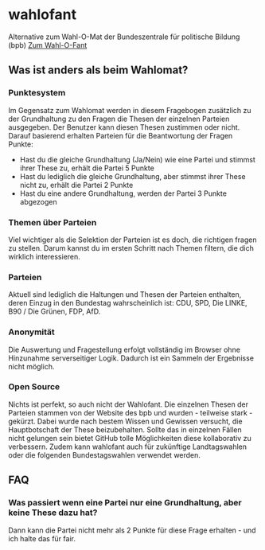 # wahlofant
Alternative zum Wahl-O-Mat der Bundeszentrale für politische Bildung (bpb)
[Zum Wahl-O-Fant](https://toastyyy.github.io/wahlofant/)

## Was ist anders als beim Wahlomat?

### Punktesystem
Im Gegensatz zum Wahlomat werden in diesem Fragebogen zusätzlich zu der Grundhaltung zu den Fragen die Thesen der einzelnen Parteien ausgegeben. Der Benutzer kann diesen Thesen zustimmen oder nicht. Darauf basierend erhalten Parteien für die Beantwortung der Fragen Punkte:

- Hast du die gleiche Grundhaltung (Ja/Nein) wie eine Partei und stimmst ihrer These zu, erhält die Partei 5 Punkte
- Hast du lediglich die gleiche Grundhaltung, aber stimmst ihrer These nicht zu, erhält die Partei 2 Punkte
- Hast du eine andere Grundhaltung, werden der Partei 3 Punkte abgezogen

### Themen über Parteien
Viel wichtiger als die Selektion der Parteien ist es doch, die richtigen fragen zu stellen. Darum kannst du im ersten Schritt nach Themen filtern, die dich wirklich interessieren.

### Parteien
Aktuell sind lediglich die Haltungen und Thesen der Parteien enthalten, deren Einzug in den Bundestag wahrscheinlich ist: CDU, SPD, Die LINKE, B90 / Die Grünen, FDP, AfD.

### Anonymität
Die Auswertung und Fragestellung erfolgt vollständig im Browser ohne Hinzunahme serverseitiger Logik. Dadurch ist ein Sammeln der Ergebnisse nicht möglich.

### Open Source
Nichts ist perfekt, so auch nicht der Wahlofant. Die einzelnen Thesen der Parteien stammen von der Website des bpb und wurden - teilweise stark - gekürzt. Dabei wurde nach bestem Wissen und Gewissen versucht, die Hauptbotschaft der These beizubehalten. Sollte das in einzelnen Fällen nicht gelungen sein bietet GitHub tolle Möglichkeiten diese kollaborativ zu verbessern.
Zudem kann wahlofant auch für zukünftige Landtagswahlen oder die folgenden Bundestagswahlen verwendet werden.

## FAQ

### Was passiert wenn eine Partei nur eine Grundhaltung, aber keine These dazu hat?
Dann kann die Partei nicht mehr als 2 Punkte für diese Frage erhalten - und ich halte das für fair.
